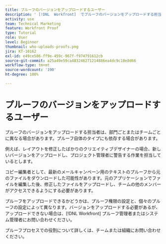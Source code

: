 ```yaml
---
title: プルーフのバージョンをアップロードするユーザー
description: ' [!DNL  Workfront]  でプルーフのバージョンをアップロードする担当者は異なる場合があります。組織での理想的な設定を識別するために、一般的なユースケースから説明します。'
activity: use
team: Technical Marketing
feature: Workfront Proof
type: Tutorial
role: User
level: Beginner
thumbnail: who-uploads-proofs.png
jira: KT-10162
exl-id: e49ce586-ff9e-459c-967f-f974791612cb
source-git-commit: a25a49e59ca483246271214886ea4dc9c10e8d66
workflow-type: tm+mt
source-wordcount: '190'
ht-degree: 100%

---
```


# プルーフのバージョンをアップロードするユーザー

プルーフのバージョンをアップロードする担当者は、部門ごとまたはチームごとに異なる場合があります。プルーフ自体のタイプにも依存する場合があります。

例えば、レイアウトを修正したばかりのクリエイティブデザイナーの場合、新しいバージョンをアップロードし、プロジェクト管理者に警告する作業を担当しているとします。

コピー編集者として、最新のメールキャンペーン用のテキストのプルーフから元のファイルをダウンロードした可能性があります。元のアプリケーションでファイルを編集した後、修正したファイルをアップロードし、チームの他のメンバーがアクセスできるようにする必要があります。

プルーフをアップロードできるかどうかは、プルーフ権限の設定と、個々のプルーフの設定によって異なります。バージョンをアップロードする必要があるが、アップロードできない場合は、[!DNL Workfront] プルーフ管理者またはシステム管理者にお問い合わせください。

プルーフプロセスでの役割について詳しくは、チームまたは組織にお問い合わせください。

